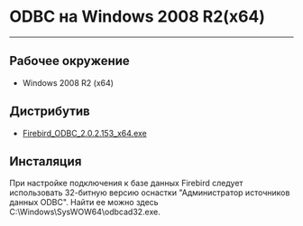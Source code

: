 # ODBC на Windows 2008 R2(x64) #

---

## Рабочее окружение ##

* Windows 2008 R2 (x64)

## Дистрибутив ##

* [Firebird_ODBC_2.0.2.153_x64.exe](https://development.nesterof.com/others/ODBC/_file/Firebird_ODBC_2.0.2.153_x64.exe)

## Инсталяция ##

При настройке подключения к базе данных Firebird следует использовать 32-битную версию оснастки
"Администратор источников данных ODBC". Найти ее можно здесь C:\Windows\SysWOW64\odbcad32.exe.